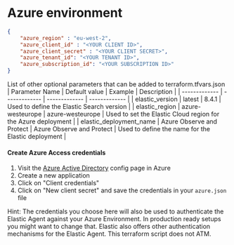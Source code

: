 # Azure environment

```json
{
	"azure_region" : "eu-west-2",	 
	"azure_client_id" : "<YOUR CLIENT ID>",
	"azure_client_secret" : "<YOUR CLIENT SECRET>",
	"azure_tenant_id": "<YOUR TENANT ID>",
	"azure_subscription_id": "<YOUR SUBSCRIPTION ID>"
}
```

List of other optional parameters that can be added to terraform.tfvars.json 
| Parameter Name  | Default value | Example | Description |
| ------------- | ------------- | ------------- | ------------- |
| elastic_version  | latest  | 8.4.1  | Used to define the Elastic Search version  |
| elastic_region  | azure-westeurope  | azure-westeurope | Used to set the Elastic Cloud region for the Azure deployment  |
| elastic_deployment_name  | Azure Observe and Protect  | Azure Observe and Protect  | Used to define the name for the Elastic deployment  |


#### Create Azure Access credentials

1. Visit the [Azure Active Directory](https://portal.azure.com/#view/Microsoft_AAD_IAM/ActiveDirectoryMenuBlade/~/RegisteredApps) config page in Azure
2. Create a new application
3. Click on "Client credentials"
4. Click on "New client secret" and save the credentials in your `azure.json` file

Hint: The credentials you choose here will also be used to authenticate the Elastic Agent against your Azure Environment. In production ready setups you might want to change that. Elastic also offers other authentication mechanisms for the Elastic Agent. This terraform script does not ATM.


 
